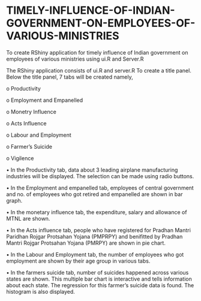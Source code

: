 # TIMELY-INFLUENCE-OF-INDIAN-GOVERNMENT-ON-EMPLOYEES-OF-VARIOUS-MINISTRIES
To create RShiny application for timely influence of Indian government on employees of various ministries using ui.R and Server.R

The RShiny application consists of ui.R and server.R To create a title panel. Below the title panel, 7 tabs will be created namely,
  
  o	Productivity
  
  o	Employment and Empanelled
  
  o	Monetry Influence
  
  o	Acts Influence
  
  o	Labour and Employment
  
  o	Farmer’s Suicide
  
  o	Vigilence

•	In the Productivity tab, data about 3 leading airplane manufacturing industries will be displayed. The selection can be made using radio buttons.

•	In the Employment and empanelled tab, employees of central government and no. of employees who got retired and empanelled are shown in bar graph.

•	In the monetary influence tab, the expenditure, salary and allowance of MTNL are shown.

•	In the Acts influence tab, people who have registered for Pradhan Mantri Paridhan Rojgar Protsahan Yojana (PMPRPY) and benifitted by Pradhan Mantri Rojgar Protsahan Yojana (PMRPY) are shown in pie chart.

•	In the Labour and Employment tab, the number of employees who got employment are shown by their age group in various tabs.

•	In the farmers suicide tab, number of suicides happened across various states are shown. This multiple bar chart is interactive and tells information about each state.	The regression for this farmer’s suicide data is found. The histogram is also displayed.
